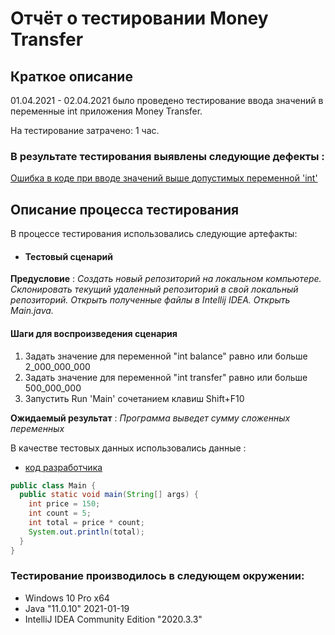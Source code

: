 # Отчёт о тестировании Money Transfer

## Краткое описание

01.04.2021 - 02.04.2021 было проведено  тестирование ввода значений в переменные int приложения Money Transfer.

На тестирование затрачено: 1 час.

### В результате тестирования выявлены следующие дефекты :

[Ошибка в коде при вводе значений выше допустимых переменной 'int'](https://github.com/happyagro/work2.1/issues/1)
## Описание процесса тестирования

В процессе тестирования использовались следующие артефакты:
* #### Тестовый сценарий

**Предусловие** : *Создать новый репозиторий на локальном компьютере. Склонировать текущий удаленный репозиторий в свой локальный репозиторий. Открыть полученные файлы в Intellij IDEA. Открыть Main.java.*

#### Шаги для воспроизведения сценария
1. Задать значение для переменной "int balance" равно или больше 2_000_000_000
1. Задать значение для переменной "int transfer" равно или больше 500_000_000
1. Запустить Run 'Main' сочетанием клавиш Shift+F10

**Ожидаемый результат** : *Программа выведет сумму сложенных переменных*

В качестве тестовых данных использовались данные :
* [код разработчика](https://github.com/netology-code/javaqa-code/blob/master/1.2_programming/variables/src/Main.java)
```java
public class Main {
  public static void main(String[] args) {
    int price = 150;
    int count = 5;
    int total = price * count;
    System.out.println(total);
  }
}
```

### Тестирование производилось в следующем окружении:
* Windows 10 Pro x64
* Java "11.0.10" 2021-01-19
* IntelliJ IDEA Community Edition "2020.3.3"
